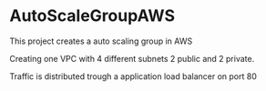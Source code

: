 # AutoScaleGroupAWS
This project creates a auto scaling group in AWS

Creating one VPC with 4 different subnets 2 public and 2 private. 

Traffic is distributed trough a application load balancer on port 80 
